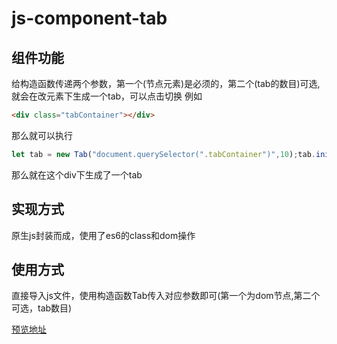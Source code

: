 # js-component-tab

## 组件功能
   给构造函数传递两个参数，第一个(节点元素)是必须的，第二个(tab的数目)可选,就会在改元素下生成一个tab，可以点击切换
   例如
   ```html
   <div class="tabContainer"></div>
   ```
   那么就可以执行

   ```JavaScript
   let tab = new Tab("document.querySelector(".tabContainer")",10);tab.init()
   ```

   那么就在这个div下生成了一个tab

## 实现方式
   原生js封装而成，使用了es6的class和dom操作

## 使用方式
   直接导入js文件，使用构造函数Tab传入对应参数即可(第一个为dom节点,第二个可选，tab数目)

   [预览地址](https://mamba-working.github.io/js-component-tab/sample.html)